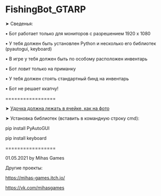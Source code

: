 # FishingBot_GTARP

➤ Сведенья:

• Бот работает только для мониторов с разрешением 1920 х 1080

• У тебя должен быть установлен Python и несколько его библиотек (pyautogui, keyboard)

• В игре у тебя должен быть по особому расположен инвентарь

• Бот ловит только на приманку

• У тебя должен стоять стандартный бинд на инвентарь

• Бот не решает ккапчу!

=================

➤ [Удочка должна лежать в ячейке, как на фото](https://user-images.githubusercontent.com/64327274/116778441-922bad00-aa7a-11eb-8100-3cb85bd4ac48.jpg)

➤ Установка библиотек (вставить в командную строку cmd):

pip install PyAutoGUI

pip install keyboard

=================

01.05.2021 by Mihas Games

Другие проекты: 

https://mihas-games.itch.io/

https://vk.com/mihasgames
